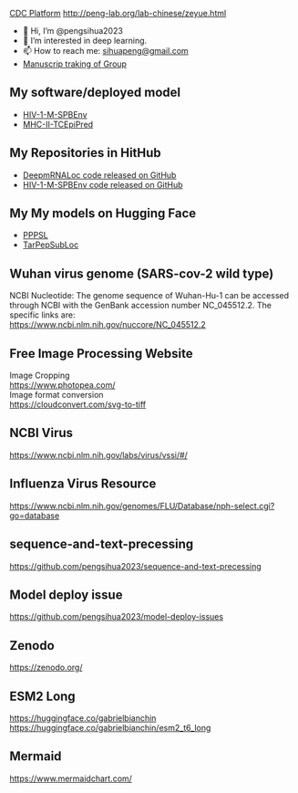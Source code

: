 [CDC Platform](https://auth.cdc.gov/siteminderagent/forms/login.fcc?TYPE=33554433&REALMOID=06-ea7c0537-1b13-4a2d-9e88-3342476fcb71&GUID=&SMAUTHREASON=0&METHOD=GET&SMAGENTNAME=SecureProxyServerAgent&TARGET=-SM-HTTPS%3a%2f%2ftrust%2ecdc%2egov%2faffwebservices%2fredirectjsp%2fredirect%2ejsp%3fclient--request--id%3d958ac2a1--8083--a000--27ea--ca246e5d4016%26username%3d%26wa%3dwsignin1%2e0%26wtrealm%3durn-%3afederation-%3aMicrosoftOnline%26wctx%3destsredirect-%3d2-%26estsrequest-%3drQQIARAAnVFPaNNQHM5rurjWzXU7iCeRUFCGad9L3kteCqJt0qLirJtTRBnl5SW1sWtTk--wPGwPRi3jqxctO6nEnURDZaQhehocieNnJo--wwxNPwIKZ42XH48ePjx--8fH99vWkQFVMrDf9CUISuw2UQK94bZEYRT2dzrTy9ePnsivDq_v5vvLlw5vQkmuMt7LIy7XhgVHgbLW0BvxXEvKhWLRztRi4VeL_C7cYEHnWKjGYSdqOh6Tba0GBdY1Fv9CMAAgB8AbKUeVyq0WqYmxJDWbEwsU9VrOqxaVlUzyhQZFYuSCjGJbieTxDQUqqoWxgYt07JByrhqIS1ZtrGFac1AUKuoZq2iExUmYRAN4apuWKZp2UTFSU3dS03Uy0txSx1SEPpr3q9UZqix0QuieFNM1224siUey6d3Yl5vcsfxNF3RHKormECumJx4CmLIYIS72KR0V5SCntf13UEa7KfHoFgaHc3mhDPCOeEwDd6MJG5_m0tfaOwcXPtw9nL4df6isDtSDK9zNNO--ew_D--vz9R2oV22ut--oxxU41vrKA282fvzM2uMXjbbuJLZgn1JdCXpG0pMyrmBFm0bqGfEnh--QtjO_OeXBifB3hjKZnjghKzr--u5UHiHHpZBqCjU8qGDkEMVxDKpAh2ONU0Y9yvbGcFbii8zvRFPT67LvNuKg7XXl0rq82okanA--zZba45EVy6YGc6JQXNjY2no4f6_rOuHB4qv_l_fbnP78Prr7NCd--TmBQOJ_upvw2%26disambiguatedrpid%3durn-%3Afederation-%3AMicrosoftOnline-%7C-%7C-%7Csamlsso%26SMPORTALURL%3dhttps-%3A-%2F-%2Ftrust%2ecdc%2egov-%2Faffwebservices-%2Fpublic-%2Fwsfedsso-%2Fsamlsso%26SAMLTRANSACTIONID%3db5df0472--4961d248--03607c34--a85d3685--b29ae5c3--76)
http://peng-lab.org/lab-chinese/zeyue.html  
- 👋 Hi, I’m @pengsihua2023
- 👀 I’m interested in deep learning.
- 📫 How to reach me: sihuapeng@gmail.com
- [Manuscrip traking of Group](https://github.com/PGCoE-CAPE/Manuscript-tracking)  

## My software/deployed model
- [HIV-1-M-SPBEnv](https://www.hivsubclass.com/)
- [MHC-II-TCEpiPred](http://72.167.44.178:8000/)
## My Repositories in HitHub
- [DeepmRNALoc code released on GitHub](https://github.com/Thales-research-institute/DeepmRNALoc)
- [HIV-1-M-SPBEnv code released on GitHub](https://github.com/pengsihua2023/HIV-1-M-SPBEnv)
## My My models on Hugging Face
- [PPPSL](https://huggingface.co/sihuapeng/PPPSL)
- [TarPepSubLoc](https://huggingface.co/sihuapeng/TarPepSubLoc)

## Wuhan virus genome (SARS-cov-2 wild type) 
NCBI Nucleotide: The genome sequence of Wuhan-Hu-1 can be accessed through NCBI with the GenBank accession number NC_045512.2. The specific links are:  
https://www.ncbi.nlm.nih.gov/nuccore/NC_045512.2  

## Free Image Processing Website
Image Cropping  
https://www.photopea.com/  
Image format conversion  
https://cloudconvert.com/svg-to-tiff  

## NCBI Virus
https://www.ncbi.nlm.nih.gov/labs/virus/vssi/#/  

## Influenza Virus Resource
https://www.ncbi.nlm.nih.gov/genomes/FLU/Database/nph-select.cgi?go=database  
## sequence-and-text-precessing
https://github.com/pengsihua2023/sequence-and-text-precessing  

## Model deploy issue
https://github.com/pengsihua2023/model-deploy-issues  

## Zenodo
https://zenodo.org/   

## ESM2 Long
https://huggingface.co/gabrielbianchin  
https://huggingface.co/gabrielbianchin/esm2_t6_long  

## Mermaid
https://www.mermaidchart.com/  

<!---
pengsihua2023/pengsihua2023 is a ✨ special ✨ repository because its `README.md` (this file) appears on your GitHub profile.
You can click the Preview link to take a look at your changes.
--->
